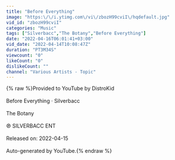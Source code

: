 ```yaml
---
title: "Before Everything"
image: "https:\/\/i.ytimg.com\/vi\/zbozH99cviI\/hqdefault.jpg"
vid_id: "zbozH99cviI"
categories: "Music"
tags: ["Silverbacc","The Botany","Before Everything"]
date: "2022-04-16T06:01:41+03:00"
vid_date: "2022-04-14T10:08:47Z"
duration: "PT3M34S"
viewcount: "0"
likeCount: "0"
dislikeCount: ""
channel: "Various Artists - Topic"
---
```

{% raw %}Provided to YouTube by DistroKid<br /><br />Before Everything · Silverbacc<br /><br />The Botany<br /><br />℗ SILVERBACC ENT<br /><br />Released on: 2022-04-15<br /><br />Auto-generated by YouTube.{% endraw %}
